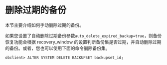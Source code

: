 删除过期的备份 
============================

本节主要介绍如何手动删除过期的备份。

如果您设置了自动删除过期备份参数`auto_delete_expired_backup=true`，则备份恢复功能会根据 recovery_window 的设置判断备份集是否过期，并自动删除过期的备份。或者，您也可以使用下面的命令删除备份集。

    obclient> ALTER SYSTEM DELETE BACKUPSET backupset_id;


